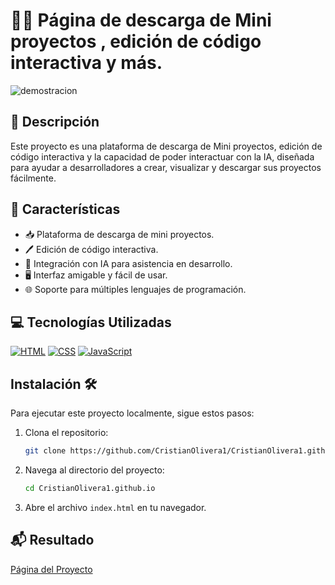 # 👨‍💻 Página de descarga de Mini proyectos , edición de código interactiva y más.

![demostracion](https://github.com/user-attachments/assets/23a9324c-a0f4-4d22-865d-84acf1319bf7)

## 📝 Descripción
Este proyecto es una plataforma de descarga de Mini proyectos, edición de código interactiva y la capacidad de poder interactuar con la IA, diseñada para ayudar a desarrolladores a crear, visualizar y descargar sus proyectos fácilmente.

## 🌟 Características
- 📥 Plataforma de descarga de mini proyectos.
- 🖊️ Edición de código interactiva.
- 🤖 Integración con IA para asistencia en desarrollo.
- 🖥️ Interfaz amigable y fácil de usar.
- 🌐 Soporte para múltiples lenguajes de programación.

## 💻 Tecnologías Utilizadas
[![HTML](https://img.shields.io/badge/HTML-66.1%25-orange?logo=html5)](https://developer.mozilla.org/es/docs/Web/HTML)
[![CSS](https://img.shields.io/badge/CSS-19.0%25-blue?logo=css3)](https://developer.mozilla.org/es/docs/Web/CSS)
[![JavaScript](https://img.shields.io/badge/JavaScript-14.9%25-yellow?logo=javascript)](https://developer.mozilla.org/es/docs/Web/JavaScript)

## Instalación 🛠️
Para ejecutar este proyecto localmente, sigue estos pasos:

1. Clona el repositorio:
    ```bash
    git clone https://github.com/CristianOlivera1/CristianOlivera1.github.io.git
    ```
2. Navega al directorio del proyecto:
    ```bash
    cd CristianOlivera1.github.io
    ```
3. Abre el archivo `index.html` en tu navegador.

## 📬 Resultado
<a href="https://CristianOlivera1.github.io" target="_blank">Página del Proyecto</a>

